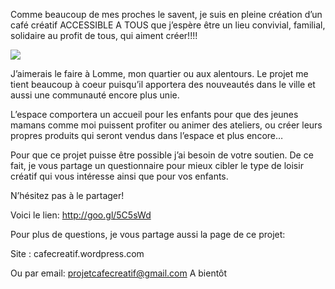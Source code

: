 Comme beaucoup de mes proches le savent, je suis en pleine création d’un café créatif ACCESSIBLE A TOUS que j’espère être un lieu convivial, familial, solidaire au profit de tous, qui aiment créer!!!!

![](/images/posts/cafecreadtifh1.jpg)

J’aimerais le faire à Lomme, mon quartier ou aux alentours.
Le projet me tient beaucoup à coeur puisqu’il apportera des nouveautés dans le ville et aussi une communauté encore plus unie.

L’espace comportera un accueil pour les enfants pour que des jeunes mamans comme moi puissent profiter ou animer des ateliers, ou créer leurs propres produits qui seront vendus dans l’espace et plus encore…

Pour que ce projet puisse être possible j’ai besoin de votre soutien. De ce fait, je vous partage un questionnaire  pour mieux cibler le type de loisir créatif qui vous intéresse ainsi que pour vos enfants.

N’hésitez pas à le partager!

Voici le lien: http://goo.gl/5C5sWd

Pour plus de questions, je vous partage aussi la page de ce projet:

Site : cafecreatif.wordpress.com

Ou par email: projetcafecreatif@gmail.com
A bientôt
